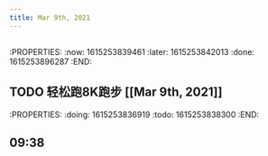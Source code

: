 ```yaml
---
title: Mar 9th, 2021
---
```


## 
:PROPERTIES:
:now: 1615253839461
:later: 1615253842013
:done: 1615253896287
:END:
## TODO 轻松跑8K跑步 [[Mar 9th, 2021]]
:PROPERTIES:
:doing: 1615253836919
:todo: 1615253838300
:END:
## 09:38
##

